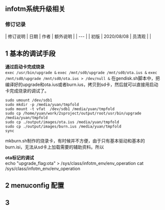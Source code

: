## infotm系统升级相关

###  修订记录
| 修订说明 | 日期 | 作者 | 额外说明 |
| --- |
| 初版 | 2020/08/08 | 员清观 |  |

## 1 基本的调试手段

**通过启动卡完成烧录**<br>
`exec /usr/bin/upgrade &`
`exec /mnt/sd0/upgrade /mnt/sd0/ota.ius &`
`exec /mnt/sd0/upgrade /mnt/sd0/ota.ius > /dev/null &`
在gendisk.sh脚本中，把编译好的upgrade和ota.ius或者burn.ius，拷贝到sd卡，然后就可以直接用启动卡完成烧录的调试了。

```
sudo umount /dev/sdb1
sudo mkdir -p /media/yuan/tmpfold
sudo mount -t vfat  /dev/sdb1 /media/yuan/tmpfold
sudo cp /home/yuan/work/2sproject/output/root/usr/bin/upgrade /media/yuan/tmpfold
sudo cp ./output/images/ota.ius /media/yuan/tmpfold
sudo cp ./output/images/burn.ius /media/yuan/tmpfold
sync

```
mkburn.sh制作的烧录卡，有时候并不方便，由于只有基本驱动和基本的burn.isi，无法从sd卡上加载需要的辅助资料。所以

**ota标记的调试**<br>
echo "upgrade_flag:ota" > /sys/class/infotm_env/env_operation
cat /sys/class/infotm_env/env_operation


## 2 menuconfig 配置

## 3

